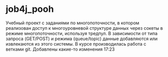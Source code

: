 # job4j_pooh
Учебный проект с заданиями по многопоточности, в котором реализован доступ к многоуровневой структуре данных через сокеты в режиме многопоточности, используя тредпул.
В зависимости от типа запроса (GET/POST) и режима (queue/topic) данные добавляются или извлекаются из этого системы.
В курсе производилась работа с ветками git.
Добавлены какие-то изменения 17:23